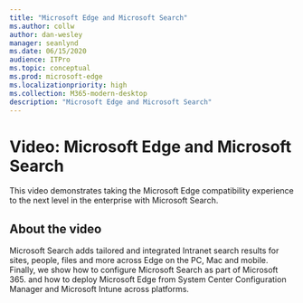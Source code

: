 ```yaml
---
title: "Microsoft Edge and Microsoft Search"
ms.author: collw
author: dan-wesley
manager: seanlynd
ms.date: 06/15/2020
audience: ITPro
ms.topic: conceptual
ms.prod: microsoft-edge
ms.localizationpriority: high
ms.collection: M365-modern-desktop
description: "Microsoft Edge and Microsoft Search"
---
```


# Video: Microsoft Edge and Microsoft Search

This video demonstrates taking the Microsoft Edge compatibility experience to the next level in the enterprise with Microsoft Search.

## About the video

Microsoft Search adds tailored and integrated Intranet search results for sites, people, files and more across Edge on the PC, Mac and mobile. Finally, we show how to configure Microsoft Search as part of Microsoft 365. and how to deploy Microsoft Edge from System Center Configuration Manager and Microsoft Intune across platforms.